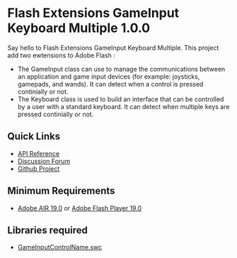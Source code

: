 # Flash Extensions GameInput Keyboard Multiple 1.0.0

Say hello to Flash Extensions GameInput Keyboard Multiple.
This project add two ewtensions to Adobe Flash :
* The GameInput class can use to manage the communications between an application and game input devices (for example: joysticks, gamepads, and wands). It can detect when a control is pressed continially or not.
* The Keyboard class is used to build an interface that can be controlled by a user with a standard keyboard. It can detect when multiple keys are pressed continially or not.

## Quick Links

* [API Reference](http://pol2095.free.fr/Starling-Feathers-Extensions/docs/flash/extensions/ui/package-detail.html)
* [Discussion Forum](http://forum.starling-framework.org/forum/)
* [Github Project](https://github.com/pol2095/Flash_Extensions_GameInput_KeyboardMultiple/)

## Minimum Requirements

* [Adobe AIR 19.0](https://get.adobe.com/air/) or [Adobe Flash Player 19.0](https://get.adobe.com/fr/flashplayer/)

## Libraries required

* [GameInputControlName.swc](./libs/)